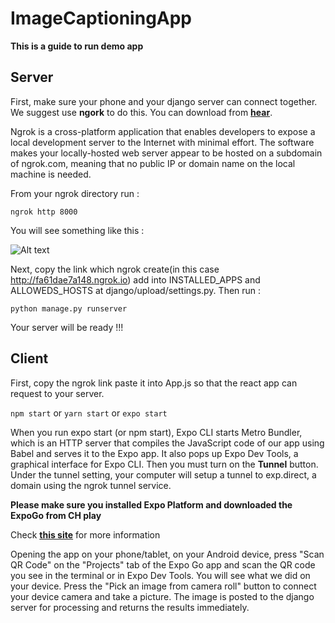 # ImageCaptioningApp 
**This is a guide to run demo app**

## Server

First, make sure your phone and your django server can connect together. We suggest use **ngork** to do this. You can download from **[hear](https://ngrok.com/download)**. 

Ngrok is a cross-platform application that enables developers to expose a local development server to the Internet with minimal effort. The software makes your locally-hosted web server appear to be hosted on a subdomain of ngrok.com, meaning that no public IP or domain name on the local machine is needed.

From your ngrok directory run :

`ngrok http 8000`

You will see something like this :

![Alt text](https://github.com/huavanson/ImageCaptioningApp/blob/main/ngrok.png "Optional title")

Next, copy the link which ngrok create(in this case http://fa61dae7a148.ngrok.io) add into INSTALLED_APPS and ALLOWEDS_HOSTS at django/upload/settings.py. Then run :

`python manage.py runserver`

Your server will be ready !!!

## Client

First, copy the ngrok link paste it into App.js so that the react app can request to your server. 

`npm start` or `yarn start` or `expo start`

When you run expo start (or npm start), Expo CLI starts Metro Bundler, which is an HTTP server that compiles the JavaScript code of our app using Babel and serves it to the Expo app. It also pops up Expo Dev Tools, a graphical interface for Expo CLI. Then you must turn on the **Tunnel** button. Under the tunnel setting, your computer will setup a tunnel to exp.direct, a domain using the ngrok tunnel service.

**Please make sure you installed Expo Platform and downloaded the ExpoGo from CH play** 

Check **[this site](https://expo.io/)** for more information

Opening the app on your phone/tablet, on your Android device, press "Scan QR Code" on the "Projects" tab of the Expo Go app and scan the QR code you see in the terminal or in Expo Dev Tools. You will see what we did on your device. Press the "Pick an image from camera roll" button to connect your device camera and take a picture. 
The image is posted to the django server for processing and returns the results immediately.
